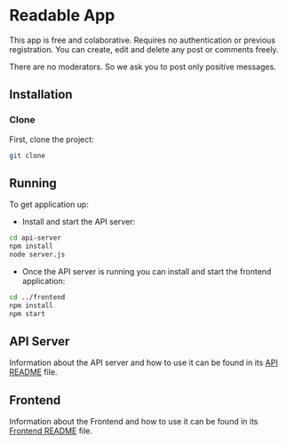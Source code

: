 # Readable App

This app is free and colaborative. Requires no authentication or previous registration. You can create, edit and delete any post or comments freely.

There are no moderators. So we ask you to post only positive messages.

## Installation

### Clone

First, clone the project:

```sh
git clone
```

## Running

To get application up:

* Install and start the API server:

```sh
cd api-server
npm install
node server.js
```

* Once the API server is running you can install and start the frontend application:

```sh
cd ../frontend
npm install
npm start
```

## API Server

Information about the API server and how to use it can be found in its [API README](api-server/README.md) file.

## Frontend

Information about the Frontend and how to use it can be found in its [Frontend README](frontend/README.md) file.
